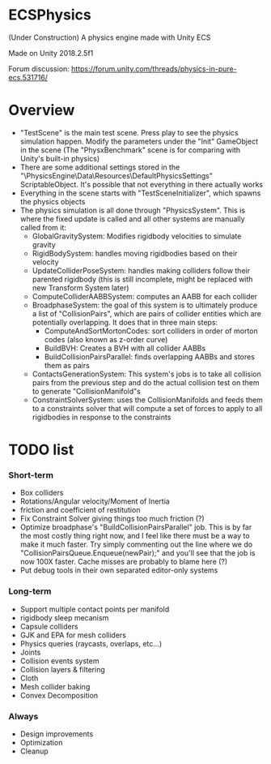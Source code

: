 # ECSPhysics
(Under Construction)
A physics engine made with Unity ECS

Made on Unity 2018.2.5f1

Forum discussion: https://forum.unity.com/threads/physics-in-pure-ecs.531716/

# Overview
- "TestScene" is the main test scene. Press play to see the physics simulation happen. Modify the parameters under the "Init" GameObject in the scene (The "PhysxBenchmark" scene is for comparing with Unity's built-in physics)
- There are some additional settings stored in the "\PhysicsEngine\Data\Resources\DefaultPhysicsSettings" ScriptableObject. It's possible that not everything in there actually works
- Everything in the scene starts with "TestSceneInitializer", which spawns the physics objects
- The physics simulation is all done through "PhysicsSystem". This is where the fixed update is called and all other systems are manually called from it:
  - GlobalGravitySystem: Modifies rigidbody velocities to simulate gravity
  - RigidBodySystem: handles moving rigidbodies based on their velocity
  - UpdateColliderPoseSystem: handles making colliders follow their parented rigidbody (this is still incomplete, might be replaced with new Transform System later)
  - ComputeColliderAABBSystem: computes an AABB for each collider
  - BroadphaseSystem: the goal of this system is to ultimately produce a list of "CollisionPairs", which are pairs of collider entities which are potentially overlapping. It does that in three main steps:
    - ComputeAndSortMortonCodes: sort colliders in order of morton codes (also known as z-order curve)
    - BuildBVH: Creates a BVH with all collider AABBs
    - BuildCollisionPairsParallel: finds overlapping AABBs and stores them as pairs
  - ContactsGenerationSystem: This system's jobs is to take all collision pairs from the previous step and do the actual collision test on them to generate "CollisionManifold"s
  - ConstraintSolverSystem: uses the CollisionManifolds and feeds them to a constraints solver that will compute a set of forces to apply to all rigidbodies in response to the constraints
  
# TODO list
### Short-term
- Box colliders
- Rotations/Angular velocity/Moment of Inertia
- friction and coefficient of restitution
- Fix Constraint Solver giving things too much friction (?)
- Optimize broadphase's "BuildCollisionPairsParallel" job. This is by far the most costly thing right now, and I feel like there must be a way to make it much faster. Try simply commenting out the line where we do "CollisionPairsQueue.Enqueue(newPair);" and you'll see that the job is now 100X faster. Cache misses are probably to blame here (?)
- Put debug tools in their own separated editor-only systems

### Long-term
- Support multiple contact points per manifold
- rigidbody sleep mecanism
- Capsule colliders
- GJK and EPA for mesh colliders
- Physics queries (raycasts, overlaps, etc...)
- Joints
- Collision events system
- Collision layers & filtering
- Cloth
- Mesh collider baking
- Convex Decomposition

### Always
- Design improvements
- Optimization
- Cleanup
